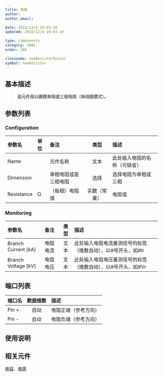 ```yaml
---
title: 电阻
author: 
author_email:

date: 2018/12/4 10:03:10
updated: 2018/12/4 10:03:10

type: components
category: 3001
order: 200

classname: newResistorRouter
symbol: newResistor
---
```

## 基本描述

<!-- ![电阻](./电阻.png) -->
> **该元件用以建模单相或三相电阻（单线图模式）。**

## 参数列表
### Configuration
| 参数名 | 单位 | 备注 | 类型 | 描述 |
| :--- | :--- | :--- | :--: | :--- |
| Name |  | 元件名称 | 文本 | 此处输入电阻的名称（可缺省） |
| Dimension |  | 单相电阻或是三相电阻 | 选择 | 选择电阻为单相或三相 |
| Resistance | Ω | （每相）电阻值 | 实数（常量） | 电阻值 |

### Monitoring
| 参数名 | 备注 | 类型 | 描述 |
| :--- | :--- | :--: | :--- |
| Branch Current \[kA\] | 电阻电流 | 文本 | 此处输入电阻电流量测信号的标签（维数自动），以#号开头，如#Ir |
| Branch Voltage \[kV\] | 电阻电压 | 文本 | 此处输入电阻电压量测信号的标签（维数自动），以#号开头，如#Vr |


## 端口列表

| 端口名 | 数据维数 | 描述 |
| :--- | :--:  | :--- |
| Pin + | 自动 |电阻正端（参考方向）|
| Pin - | 自动 |电阻负端（参考方向）|

## 使用说明



## 相关元件

[电容](../CapacitorWithInitValue/index.md)、[电感](../Inductor/index.md)
